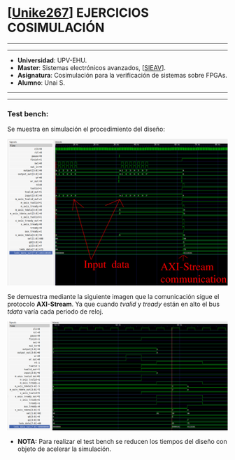 # [[Unike267](https://github.com/Unike267)] EJERCICIOS COSIMULACIÓN
---
---

- **Universidad**: UPV-EHU.
- **Master**: Sistemas electrónicos avanzados, [[SIEAV](https://github.com/umarcor/SIEAV)].
- **Asignatura**: Cosimulación para la verificación de sistemas sobre FPGAs.
- **Alumno**: Unai S.

---
---

### Test bench:

Se muestra en simulación el procedimiento del diseño:

![Simulación 1](https://github.com/Unike267/Photos/blob/master/UNI-Photos/cosim/Input_data.png)

Se demuestra mediante la siguiente imagen que la comunicación sigue el protocolo **AXI-Stream**. Ya que cuando *tvalid* y *tready* están en alto el bus *tdata* varía cada periodo de reloj.

![Simulación 2](https://github.com/Unike267/Photos/blob/master/UNI-Photos/cosim/Axi_stream_communication.png)

- **NOTA:** Para realizar el test bench se reducen los tiempos del diseño con objeto de acelerar la simulación.





